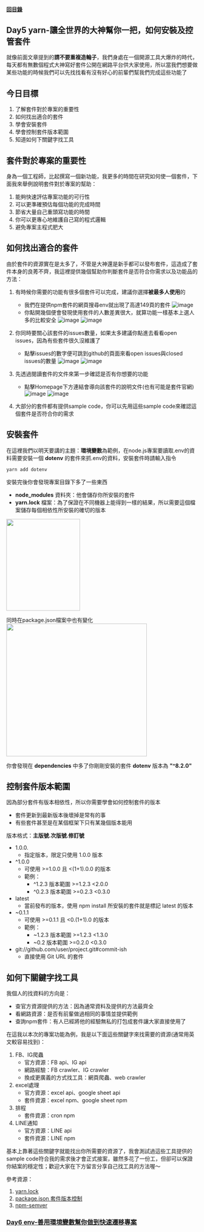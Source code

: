 #### [回目錄](../README.md)
## Day5 yarn-讓全世界的大神幫你一把，如何安裝及控管套件

就像前面文章提到的**請不要重複造輪子**，我們身處在一個開源工具大爆炸的時代，每天都有無數個程式大神寫好套件公開在網路平台供大家使用，所以當我們想要做某些功能的時候我們可以先找找看有沒有好心的前輩們幫我們完成這些功能了

今日目標
----
1. 了解套件對於專案的重要性
2. 如何找出適合的套件
3. 學會安裝套件
4. 學會控制套件版本範圍
5. 知道如何下關鍵字找工具

套件對於專案的重要性
----
身為一個工程師，比起撰寫一個新功能，我更多的時間在研究如何使一個套件，下面我來舉例說明套件對於專案的幫助：
1. 能夠快速評估專案功能的可行性
2. 可以更準確預估每個功能的完成時間
3. 節省大量自己重頭寫功能的時間
4. 你可以更專心地維護自己寫的程式邏輯
5. 避免專案主程式肥大

如何找出適合的套件
----
由於套件的資源實在是太多了，不管是大神還是新手都可以發布套件，這造成了套件本身的良莠不齊，我這裡提供幾個幫助你判斷套件是否符合你需求以及功能品的方法：
1. 有時候你需要的功能有很多個套件可以完成，建議你選擇**被最多人使用**的
    * 我們在提供npm套件的網頁搜尋env就出現了高達149頁的套件
        ![image](./article_img/npmsearch.PNG)
    * 你點開幾個便會發現使用套件的人數差異很大，就算功能一樣基本上選人多的比較安全
        ![image](./article_img/npmuse1.PNG)
        ![image](./article_img/npmuse2.PNG)

2. 你同時要關心該套件的issues數量，如果太多建議你點進去看看open issues，因為有些套件很久沒維護了
    * 點擊issues的數字便可跳到github的頁面來看open issues與closed issues的數量
        ![image](./article_img/npmissue1.PNG)
        ![image](./article_img/npmissue2.PNG)
3. 先透過閱讀套件的文件來第一步確認是否有你想要的功能
    * 點擊Homepage下方連結會導向該套件的說明文件(也有可能是套件官網)
        ![image](./article_img/npmreadme1.PNG)
        ![image](./article_img/npmreadme2.PNG)
4. 大部分的套件都有提供sample code，你可以先用這些sample code來確認這個套件是否符合你的需求


安裝套件
----
在這裡我們以明天要講的主題：**環境變數**為範例，在node.js專案要讀取.env的資料需要安裝一個 **dotenv** 的套件來抓.env的資料，安裝套件時請輸入指令
```sh
yarn add dotenv
```
安裝完後你會發現專案目錄下多了一些東西
* **node_modules** 資料夾：他會儲存你所安裝的套件
* **yarn.lock** 檔案：為了保證在不同機器上能得到一樣的結果，所以需要這個檔案儲存每個相依性所安裝的確切的版本  
<img src="./article_img/folder.png" width="194" height="242"/>  

同時在package.json檔案中也有變化  
<img src="./article_img/packagejson.png" width="370" height="350"/>  

你會發現在 **dependencies** 中多了你剛剛安裝的套件 **dotenv** 版本為 **"^8.2.0"**

控制套件版本範圍
----
因為部分套件有版本相依性，所以你需要學會如何控制套件的版本
* 套件更新到最新版本後壞掉是常有的事
* 有些套件甚至是在某個框架下只有某幾個版本能用

版本格式：**主版號.次版號.修訂號**
* 1.0.0.
    * 指定版本，限定只使用 1.0.0 版本
* ^1.0.0
    * 可使用 >=1.0.0 且 <(1+1).0.0 的版本
    * 範例：
        * ^1.2.3 版本範圍 >=1.2.3 <2.0.0
        * ^0.2.3 版本範圍 >=0.2.3 <0.3.0
* latest
    * 當前發布的版本，使用 npm install 所安裝的套件就是標記 latest 的版本    
* ~0.1.1
    * 可使用 >=0.1.1 且 <0.(1+1).0 的版本
    * 範例：
        * ~1.2.3  版本範圍  >=1.2.3 <1.3.0
        * ~0.2  版本範圍  >=0.2.0 <0.3.0
* git://github.com/user/project.git#commit-ish
    * 直接使用 Git URL 的套件

如何下關鍵字找工具
----
我個人的找資料的方向是：  
* 查官方資源提供的方法：因為通常資料及提供的方法最齊全
* 看網路資源：是否有前輩做過相同的事情並提供範例
* 查詢npm套件：有人已經將他的經驗無私的打包成套件讓大家直接使用了

在這我以本次的專案功能為例，我是以下面這些關鍵字來找需要的資源(通常用英文較容易找到)：
1. FB、IG爬蟲
    * 官方資源：FB api、IG api
    * 網路經驗：FB crawler、IG crawler
    * 換成更廣義的方式找工具：網頁爬蟲、web crawler
2. excel處理
    * 官方資源：excel api、google sheet api
    * 套件資源：excel npm、google sheet npm
3. 排程
    * 套件資源：cron npm
4. LINE通知
    * 官方資源：LINE api
    * 套件資源：LINE npm  

基本上靠著這些關鍵字就能找出你所需要的資源了，我會測試過這些工具提供的sample code符合我的需求後才會正式接案，雖然多花了一份工，但卻可以保證你結案的穩定性；歡迎大家在下方留言分享自己找工具的方法喔～  

參考資源：
1. [yarn.lock](https://classic.yarnpkg.com/zh-Hant/docs/yarn-lock/)
2. [package.json 套件版本控制](https://blog.poychang.net/package-json-version/)
3. [npm-semver](https://docs.npmjs.com/misc/semver)
### [Day6 env-善用環境變數幫你做到快速遷移專案](/day6/README.md)